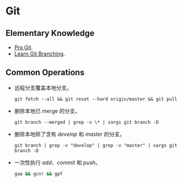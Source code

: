 # Git

## Elementary Knowledge

- [Pro Git](https://git-scm.com/book/zh/v2).
- [Learn Git Branching](https://learngitbranching.js.org/?locale=zh_CN).

## Common Operations

- 远程分支覆盖本地分支。

    ```shell
    git fetch --all && git reset --hard origin/master && git pull
    ```

- 删除本地已 merge 的分支。

    ```shell
    git branch --merged | grep -v \* | xargs git branch -D
    ```

- 删除本地除了含有 *develop* 和 *master* 的分支。

    ```shell
    git branch | grep -v "develop" | grep -v "master" | xargs git branch -D
    ```

- 一次性执行 *add*、*commit* 和 *push*。

    ```zsh
    gaa && gcn! && gpf
    ```
